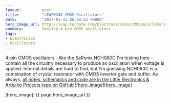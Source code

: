 ```yaml
---
layout:         post
title:          "LEAP#246 CMOS Oscillators"
date:           "2017-01-31 06:20:52 +0800"
hero_image_url: http://leap.tardate.com/Electronics101/CMOSOscillators/assets/CMOSOscillators_build.jpg
summary:        testing 4-pin CMOS oscillators
tags:
- Electronics
- Oscillators
---
```


4-pin CMOS oscillators - like the SaRonix NCH060C I'm testing here - contain all the circuitry
necessary to produce an oscillation when voltage is applied.
Internal details are hard to find, but I'm guessing NCH060C is a combination of
crystal resonator with CMOS inverter gate and buffer.
As always, [all notes, schematics and code are in the Little Electronics & Arduino Projects repo on GitHub][project]
[![hero_image][hero_image]][project]

[leap]: http://leap.tardate.com
[project]: https://github.com/tardate/LittleArduinoProjects/tree/master/Electronics101/CMOSOscillators
[hero_image]: {{ page.hero_image_url }}

